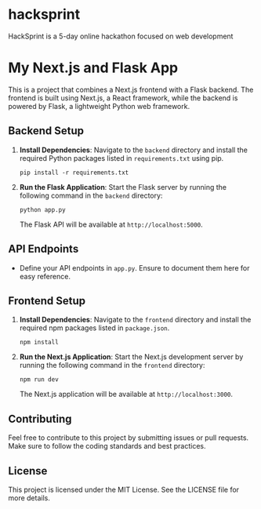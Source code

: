 # hacksprint
HackSprint is a 5-day online hackathon focused on web development

# My Next.js and Flask App

This is a project that combines a Next.js frontend with a Flask backend. The frontend is built using Next.js, a React framework, while the backend is powered by Flask, a lightweight Python web framework.

## Backend Setup

1. **Install Dependencies**: Navigate to the `backend` directory and install the required Python packages listed in `requirements.txt` using pip.

   ```
   pip install -r requirements.txt
   ```

2. **Run the Flask Application**: Start the Flask server by running the following command in the `backend` directory:

   ```
   python app.py
   ```

   The Flask API will be available at `http://localhost:5000`.

## API Endpoints

- Define your API endpoints in `app.py`. Ensure to document them here for easy reference.

## Frontend Setup

1. **Install Dependencies**: Navigate to the `frontend` directory and install the required npm packages listed in `package.json`.

   ```
   npm install
   ```

2. **Run the Next.js Application**: Start the Next.js development server by running the following command in the `frontend` directory:

   ```
   npm run dev
   ```

   The Next.js application will be available at `http://localhost:3000`.

## Contributing

Feel free to contribute to this project by submitting issues or pull requests. Make sure to follow the coding standards and best practices.

## License

This project is licensed under the MIT License. See the LICENSE file for more details.
